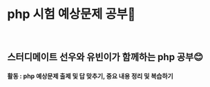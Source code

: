 # php 시험 예상문제 공부💙 <br>
<br>
<h2> 스터디메이트 선우와 유빈이가 함께하는 php 공부😊 </h2>
<h4> 활동 : php 예상문제 출제 및 답 맞추기, 중요 내용 정리 및 복습하기 </h4>
